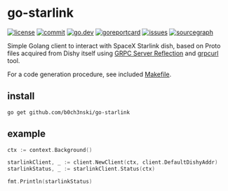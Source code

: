 # go-starlink
[![license](https://img.shields.io/github/license/b0ch3nski/go-starlink)](LICENSE)
[![commit](https://img.shields.io/github/last-commit/b0ch3nski/go-starlink/master)](https://github.com/b0ch3nski/go-starlink/commits/master)
[![go.dev](https://pkg.go.dev/badge/github.com/b0ch3nski/go-starlink)](https://pkg.go.dev/github.com/b0ch3nski/go-starlink)
[![goreportcard](https://goreportcard.com/badge/github.com/b0ch3nski/go-starlink)](https://goreportcard.com/report/github.com/b0ch3nski/go-starlink)
[![issues](https://img.shields.io/github/issues/b0ch3nski/go-starlink)](https://github.com/b0ch3nski/go-starlink/issues)
[![sourcegraph](https://sourcegraph.com/github.com/b0ch3nski/go-starlink/-/badge.svg)](https://sourcegraph.com/github.com/b0ch3nski/go-starlink)

Simple Golang client to interact with SpaceX Starlink dish, based on Proto files acquired from Dishy itself using
[GRPC Server Reflection][reflection] and [grpcurl][grpcurl] tool.

For a code generation procedure, see included [Makefile](Makefile).

[reflection]: https://github.com/grpc/grpc/blob/master/doc/server-reflection.md
[grpcurl]: https://github.com/fullstorydev/grpcurl

## install

```
go get github.com/b0ch3nski/go-starlink
```

## example

```go
ctx := context.Background()

starlinkClient, _ := client.NewClient(ctx, client.DefaultDishyAddr)
starlinkStatus, _ := starlinkClient.Status(ctx)

fmt.Println(starlinkStatus)
```
